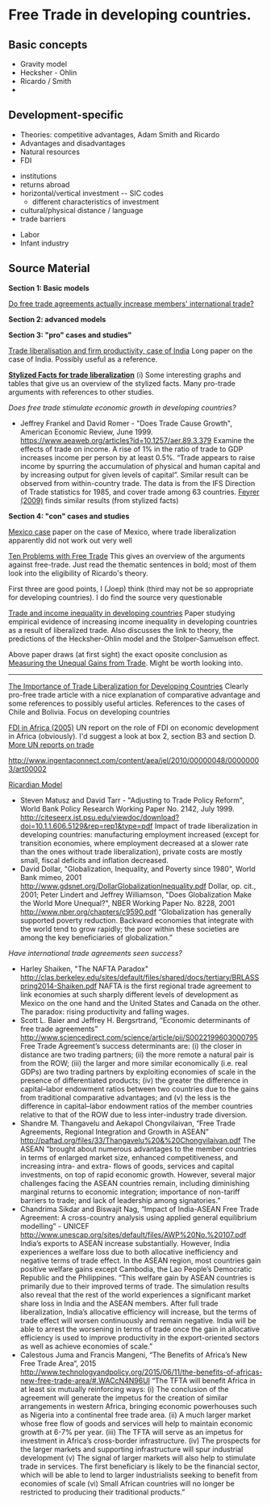 **Free Trade in developing countries.**
=========================================
Basic concepts
---------------
* Gravity model
* Hecksher - Ohlin
* Ricardo / Smith
*

Development-specific
---------------------
-	Theories: competitive advantages, Adam Smith and Ricardo
-	Advantages and disadvantages
-	Natural resources
-	FDI
  * institutions
  * returns abroad
  * horizontal/vertical investment -- SIC codes
    - different characteristics of investment
  * cultural/physical distance / language
  * trade barriers
- Labor
- Infant industry

Source Material
---------------
**Section 1: Basic models**

[Do free trade agreements actually increase members' international trade?](http://www.sciencedirect.com/science/article/pii/S0022199606000596)

**Section 2: advanced models**

**Section 3: "pro" cases and studies"**

[Trade liberalisation and firm productivity, case of India](https://www.imf.org/external/pubs/ft/wp/2004/wp0428.pdf)
Long paper on the case of India. Possibly useful as a reference.

**[Stylized Facts for trade liberalization](https://beingclassicallyliberal.liberty.me/the-empirical-case-for-free-trade/)**
(i) Some interesting graphs and tables that give us an overview of the stylized facts. Many pro-trade arguments with references to other studies.

*Does free trade stimulate economic growth in developing countries?*
- Jeffrey Frankel and David Romer -  "Does Trade Cause Growth", American Economic Review, June 1999. https://www.aeaweb.org/articles?id=10.1257/aer.89.3.379
Examine the effects of trade on income. A rise of 1% in the ratio of trade to GDP increases income per person by at least 0.5%. “Trade appears to raise income by spurring the accumulation of physical and human capital and by increasing output for given levels of capital”. Similar result can be observed from within-country trade. The data is from the IFS Direction of Trade statistics for 1985, and cover trade among 63 countries. [Feyrer (2009)](http://www.nber.org/papers/w15557) finds similar results (from stylized facts)

**Section 4: "con" cases and studies**

[Mexico case](https://www.kent.ac.uk/economics/documents/research/papers/2004/0403.pdf)
paper on the case of Mexico, where trade liberalization apparently did not work out very well

[Ten Problems with Free Trade](http://economyincrisis.org/content/ten-problems-free-trade)
This gives an overview of the arguments against free-trade. Just read the thematic sentences in bold; most of them look into the eligibility of Ricardo's theory.

First three are good points, I (Joep) think (third may not be so appropriate for developing countries). I do find the source very questionable

[Trade and income inequality in developing countries](http://www.sciencedirect.com/science/article/pii/S0305750X08002222)
Paper studying empirical evidence of increasing income inequality in developing countries as a result of liberalized trade. Also discusses the link to theory, the predictions of the Hecksher-Ohlin model and the Stolper-Samuelson effect.

Above paper draws (at first sight) the exact oposite conclusion as [Measuring the Unequal Gains from Trade](https://www0.gsb.columbia.edu/faculty/akhandelwal/papers/mugft_FINAL.pdf). Might be worth looking into.

***


[The Importance of Trade Liberalization for Developing Countries](http://www.cipe.org/blog/2013/08/05/the-importance-of-trade-liberalization-for-developing-countries/#.V_j1P-h96hc)
Clearly pro-free trade article with a nice explanation of comparative advantage and some references to possibly useful articles. References to the cases of Chile and Bolivia. Focus on developing countries

[FDI in Africa (2005)](https://www.globalpolicy.org/images/pdfs/unctadreport.pdf)
UN report on the role of FDI on economic development in Africa (obviously). I'd suggest a look at box 2, section B3 and section D.
[More UN reports on trade](https://www.globalpolicy.org/social-and-economic-policy/international-trade-and-development-1-57/unctad.html)

http://www.ingentaconnect.com/content/aea/jel/2010/00000048/00000003/art00002

[Ricardian Model](http://www-personal.umich.edu/~alandear/courses/441/handouts/Deardorff-RicardianModel.pdf)

- Steven Matusz and David Tarr - "Adjusting to Trade Policy Reform", World Bank Policy Research Working Paper No. 2142, July 1999.
http://citeseerx.ist.psu.edu/viewdoc/download?doi=10.1.1.606.5129&rep=rep1&type=pdf 
Impact of trade liberalization in developing countries: manufacturing employment increased (except for transition economies, where employment decreased at a slower rate than the ones without trade liberalization), private costs are mostly small, fiscal deficits and inflation decreased.
- David Dollar, "Globalization, Inequality, and Poverty since 1980", World Bank mimeo, 2001
				http://www.gdsnet.org/DollarGlobalizationInequality.pdf 
Dollar, op. cit., 2001; 
Peter Lindert and Jeffrey Williamson, "Does Globalization Make the World More Unequal?", NBER Working Paper No. 8228, 2001
				http://www.nber.org/chapters/c9590.pdf 
“Globalization has generally supported poverty reduction. Backward economies that integrate with the world tend to grow rapidly; the poor within these societies are among the key beneficiaries of globalization.”

*Have international trade agreements seen success?*
- Harley Shaiken, "The NAFTA Paradox"
http://clas.berkeley.edu/sites/default/files/shared/docs/tertiary/BRLASSpring2014-Shaiken.pdf 
NAFTA is the first regional trade agreement to link economies at such sharply different levels of development as Mexico on the one hand and the United States and Canada on the other. The paradox: rising productivity and falling wages.
- Scott L. Baier and Jeffrey H. Bergsrtrand, “Economic determinants of free trade agreements”
http://www.sciencedirect.com/science/article/pii/S0022199603000795 
Free Trade Agreement’s success determinants are: (i) the closer in distance are two trading partners; (ii) the more remote a natural pair is from the ROW; (iii) the larger and more similar economically (i.e. real GDPs) are two trading partners by exploiting economies of scale in the presence of differentiated products; (iv) the greater the difference in capital–labor endowment ratios between two countries due to the gains from traditional comparative advantages; and (v) the less is the difference in capital–labor endowment ratios of the member countries relative to that of the ROW due to less inter-industry trade diversion. 
- Shandre M. Thangavelu  and Aekapol Chongvilaivan, “Free Trade Agreements, Regional Integration and Growth in ASEAN”
http://paftad.org/files/33/Thangavelu%20&%20Chongvilaivan.pdf 
The ASEAN “brought about numerous advantages to the member countries in terms of enlarged market size, enhanced competitiveness, and increasing intra- and extra- flows of goods, services and capital investments, on top of rapid economic growth. However, several major challenges facing the ASEAN countries remain, including diminishing marginal returns to economic integration; importance of non-tariff barriers to trade; and lack of leadership among signatories.”
- Chandrima Sikdar and Biswajit Nag, “Impact of India-ASEAN Free Trade Agreement: A cross-country analysis using applied general equilibrium modelling” - UNICEF
http://www.unescap.org/sites/default/files/AWP%20No.%20107.pdf 
India’s exports to ASEAN increase substantially. However, India experiences a welfare loss due to both allocative inefficiency and negative terms of trade effect. In the ASEAN region, most countries gain positive welfare gains except Cambodia, the Lao People’s Democratic Republic and the Philippines. “This welfare gain by ASEAN countries is primarily due to their improved terms of trade. The simulation results also reveal that the rest of the world experiences a significant market share loss in India and the ASEAN members. After full trade liberalization, India’s allocative efficiency will increase, but the terms of trade effect will worsen continuously and remain negative. India will be able to arrest the worsening in terms of trade once the gain in allocative efficiency is used to improve productivity in the export-oriented sectors as well as achieve economies of scale.”
- Calestous Juma and Francis Mangeni, “The Benefits of Africa’s New Free Trade Area”, 2015
http://www.technologyandpolicy.org/2015/06/11/the-benefits-of-africas-new-free-trade-area/#.WACcN4N96Ul 
“The TFTA will benefit Africa in at least six mutually reinforcing ways:
(i) The conclusion of the agreement will generate the impetus for the creation of similar arrangements in western Africa, bringing economic powerhouses such as Nigeria into a continental free trade area. 
(ii) A much larger market whose free flow of goods and services will help to maintain economic growth at 6-7% per year. 
(iii) The TFTA will serve as an impetus for investment in Africa’s cross-border infrastructure. 
(iv) The prospects for the larger markets and supporting infrastructure will spur industrial development
(v) The signal of larger markets will also help to stimulate trade in services. The first beneficiary is likely to be the financial sector, which will be able to lend to larger industrialists seeking to benefit from economies of scale
(vi) Small African countries will no longer be restricted to producing their traditional products.”



